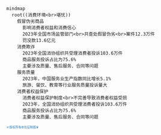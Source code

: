 
```mermaid
mindmap
  root((消费环境<br>堪忧))
    假冒伪劣商品
      影响消费者权益和消费信心
      2023年全国市场监管部门<br>共查处假冒伪劣<br>案件12.3万件
      罚没款13.6亿元
    消费欺诈
      2023年全国消协组织共受理消费者投诉103.6万件
      商品服务投诉占比为75.6%
      主要涉及质量、售后服务、合同等问题
    服务质量
      2023年，中国服务业生产指数同比增长5.1%
      旅游、餐饮、教育等行业服务质量投诉量大
    消费者权益保护
      消费者权益保护制度<br>不完善导致消费者权益受损
      2023年，全国消协组织共受理消费者投诉103.6万件
      商品服务投诉占比为75.6%
      主要涉及质量、售后服务、合同等问题
```
<span style="color:#1f77b4; font-weight:; font-size:8px;">☞版权所有©长征制图♛</span>